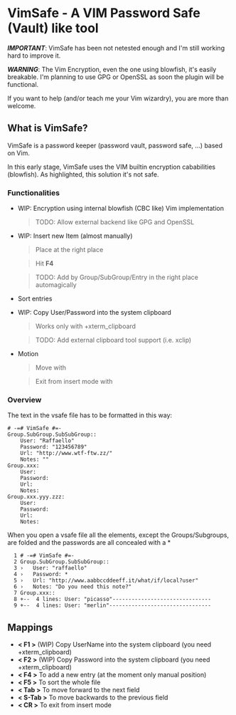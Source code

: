 VimSafe - A VIM Password Safe (Vault) like tool
===============================================

***IMPORTANT***: VimSafe has been not netested enough and I'm still working hard to improve it.

***WARNING***: The Vim Encryption, even the one using blowfish, it's easily breakable. I'm planning to use GPG or OpenSSL as soon the plugin will be functional.

If you want to help (and/or teach me your Vim wizardry), you are more than welcome.

## What is VimSafe? ##

VimSafe is a password keeper (password vault, password safe, ...) based on Vim.

In this early stage, VimSafe uses the VIM builtin encryption cababilities (blowfish). As highlighted, this solution it's not  safe.

### Functionalities ###

*   WIP: Encryption using internal blowfish (CBC like) Vim implementation
    
    > TODO: Allow external backend like GPG and OpenSSL

*   WIP: Insert new Item (almost manually)

    > Place at the right place
    
    > Hit **F4**
    
    > TODO: Add by Group/SubGroup/Entry in the right place automagically
    
*   Sort entries
*   WIP: Copy User/Password into the system clipboard

    > Works only with +xterm_clipboard
    
    > TODO: Add external clipboard tool support (i.e. xclip)

*   Motion

    > Move with <Tab> <S-Tab>

    > Exit from insert mode with <CR>

### Overview ###

The text in the vsafe file has to be formatted in this way:

``` vsafe
# -=# VimSafe #=-
Group.SubGroup.SubSubGroup::
    User: "Raffaello"
    Password: "123456789"
    Url: "http://www.wtf-ftw.zz/"
    Notes: ""
Group.xxx:
    User:
    Password:
    Url:
    Notes:
Group.xxx.yyy.zzz:
    User:
    Password:
    Url:
    Notes:
```

When you open a vsafe file all the elements, except the Groups/Subgroups, are folded and the passwords are all concealed with a *

``` vim
  1 # -=# VimSafe #=-
  2 Group.SubGroup.SubSubGroup::
  3 ›   User: "raffaello"                       
  4 ›   Password: *
  5 ›   Url: "http://www.aabbccddeeff.it/what/if/local?user"
  6 ›   Notes: "Do you need this note?"
  7 Group.xxx::
  8 +--  4 lines: User: "picasso"-------------------------------
  9 +--  4 lines: User: "merlin"--------------------------------
  ```

## Mappings ##

 * **< F1 >** (WIP) Copy UserName into the system clipboard (you need +xterm_clipboard)
 * **< F2 >** (WIP) Copy Password into the system clipboard (you need +xterm_clipboard)
 * **< F4 >** To add a new entry (at the moment only manual position)
 * **< F5 >** To sort the whole file
 * **< Tab >** To move forward to the next field
 * **< S-Tab >** To move backwards to the previous field
 * **< CR >** To exit from insert mode
